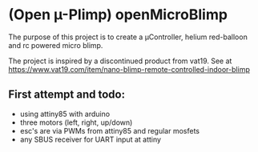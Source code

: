 # (Open µ-Plimp) openMicroBlimp
The purpose of this project is to create a µController, helium red-balloon and rc powered micro blimp.

The project is inspired by a discontinued product from vat19. See at https://www.vat19.com/item/nano-blimp-remote-controlled-indoor-blimp

## First attempt and todo:
* using attiny85 with arduino
* three motors (left, right, up/down)
* esc's are via PWMs from attiny85 and regular mosfets
* any SBUS receiver for UART input at attiny

